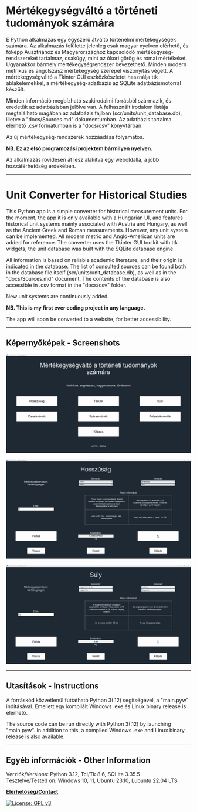 
# Mértékegységváltó a történeti tudományok számára

E Python alkalmazás egy egyszerű átváltó történelmi mértékegységek számára. Az alkalmazás felülette jelenleg csak
magyar nyelven elérhető, és főképp Ausztriához és Magyarországhoz kapcsolódó mértékegység-rendszereket tartalmaz,
csakúgy, mint az ókori görög és római mértékeket. Ugyanakkor bármely mértékegységrendszer bevezethető.
Minden modern metrikus és angolszász mértékegység szerepel viszonyítás végett. A mértékegységváltó a Tkinter GUI
eszközkészletet használja ttk ablakelemekkel, a mértékegység-adatbázis az SQLite adatbázismotorral készült.

Minden információ megbízható szakirodalmi forrásból származik, és eredetük az adatbázisban jelölve van. A felhasznált
irodalom listája megtalálható magában az adatbázis fájlban (scr/units/unit_database.db), illetve a "docs/Sources.md"
dokumentumban. Az adatbázis tartalma elérhető .csv formátumban is a "docs/csv" könyvtárban.

Az új mértékegység-rendszerek hozzáadása folyamatos.

**NB. Ez az első programozási projektem bármilyen nyelven.**

Az alkalmazás rövidesen át lesz alakítva egy weboldallá, a jobb hozzáférhetőség érdekében.

***

# Unit Converter for Historical Studies

This Python app is a simple converter for historical measurement units. For the moment, the app it is only available
with a Hungarian UI, and features historical unit systems mainly associated with Austria and Hungary, as well as the
Ancient Greek and Roman measurements. However, any unit system can be implemented. All modern metric and Anglo-American
units are added for reference. The converter uses the Tkinter GUI toolkit with ttk widgets, the unit database was
built with the SQLite database engine.

All information is based on reliable academic literature, and their origin is indicated in the database. The list of
consulted sources can be found both in the database file itself (scr/units/unit_database.db), as well as in the
"docs/Sources.md" document. The contents of the database is also accessible in .csv format in the "docs/csv" folder.

New unit systems are continuously added.

**NB. This is my first ever coding project in any language.**

The app will soon be converted to a website, for better accessibility.

***

## Képernyőképek - Screenshots

![screenshot_1](assets/images/screenshot_menu.png "Main Menu")

![screenshot_2](assets/images/screenshot_converter-1.png "Converter GUI - Length")

![screenshot_3](assets/images/screenshot_converter-2.png "Converter GUI - Weight")

***

## Utasítások - Instructions

A forráskód közvetlenül futtatható Python 3(.12) segítségével, a "main.pyw" indításával. Emellett egy kompilált Windows
.exe és Linux binary release is elérhető.

The source code can be run directly with Python 3(.12) by launching "main.pyw". In addition to this, a compiled Windows
.exe and Linux binary release is also available.

***

## Egyéb információk - Other Information

Verziók/Versions: Python 3.12, Tcl/Tk 8.6, SQLite 3.35.5  
Tesztelve/Tested on: Windows 10, 11, Ubuntu 23.10, Lubuntu 22.04 LTS

**[Elérhetőség/Contact](mailto:lcs_it@gmail.com)**

[![License: GPL v3](https://img.shields.io/badge/License-GPLv3-blue.svg)](https://www.gnu.org/licenses/gpl-3.0)
